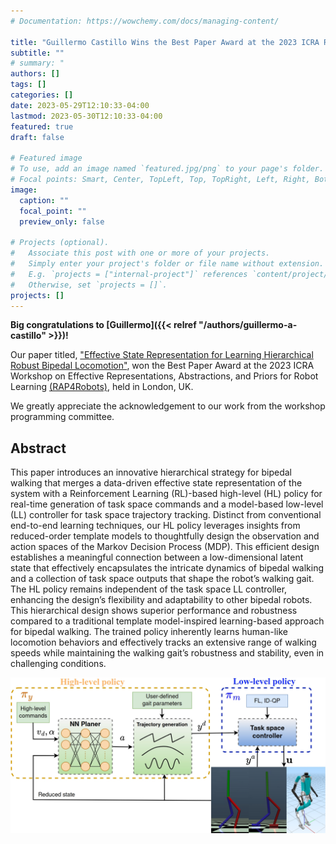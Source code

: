 ```yaml
---
# Documentation: https://wowchemy.com/docs/managing-content/

title: "Guillermo Castillo Wins the Best Paper Award at the 2023 ICRA RAP4Robots Workshop"
subtitle: ""
# summary: "
authors: []
tags: []
categories: []
date: 2023-05-29T12:10:33-04:00
lastmod: 2023-05-30T12:10:33-04:00
featured: true
draft: false

# Featured image
# To use, add an image named `featured.jpg/png` to your page's folder.
# Focal points: Smart, Center, TopLeft, Top, TopRight, Left, Right, BottomLeft, Bottom, BottomRight.
image:
  caption: ""
  focal_point: ""
  preview_only: false

# Projects (optional).
#   Associate this post with one or more of your projects.
#   Simply enter your project's folder or file name without extension.
#   E.g. `projects = ["internal-project"]` references `content/project/deep-learning/index.md`.
#   Otherwise, set `projects = []`.
projects: []
---
```





**Big congratulations to [Guillermo]({{< relref "/authors/guillermo-a-castillo" >}})!**
<!--more-->

Our paper titled, ["Effective State Representation for Learning Hierarchical Robust Bipedal Locomotion"](https://drive.google.com/file/d/1uIIhuSM63VB7sdclcYhOMAHSnD7ZEGo8/view), won the Best Paper Award at the 2023 ICRA Workshop on Effective Representations, Abstractions, and Priors for Robot Learning [(RAP4Robots)](https://sites.google.com/view/rap4robots), held in London, UK. 

We greatly appreciate the acknowledgement to our work from the workshop programming committee.

## Abstract

This paper introduces an innovative hierarchical strategy for bipedal walking that merges a data-driven effective state representation of the system with a Reinforcement Learning (RL)-based high-level (HL) policy for real-time generation of task space commands and a model-based low-level (LL) controller for task space trajectory tracking. Distinct from conventional end-to-end learning techniques, our HL policy leverages insights from reduced-order template models to thoughtfully design the observation and action spaces of the Markov Decision Process (MDP). This efficient design establishes a meaningful connection between a low-dimensional latent state that effectively encapsulates the intricate dynamics of bipedal walking and a collection of task space outputs that shape the robot’s walking gait. The HL policy remains independent of the task space LL controller, enhancing the design’s flexibility and adaptability to other bipedal robots. This hierarchical design shows superior performance and robustness compared to a traditional template model-inspired learning-based approach for bipedal walking. The trained policy inherently learns human-like locomotion behaviors and effectively tracks an extensive range of walking speeds while maintaining the walking gait’s robustness and stability, even in challenging conditions.

![Overall structure of the proposed learning-based framework. The HL policy maps a reduced-order latent state to task space trajectories that are tracked by the LL policy.](overall_structure.jpg)